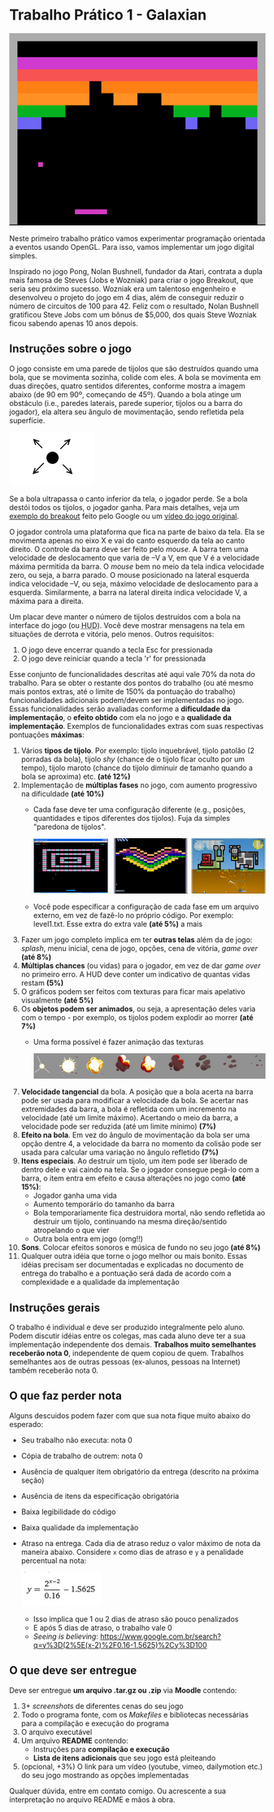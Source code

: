 # Trabalho Prático 1 - Galaxian

![Tela do jogo Breakout original](images/breakout-original.png)

Neste primeiro trabalho prático vamos experimentar programação orientada a
eventos usando OpenGL. Para isso, vamos implementar um jogo digital simples.

Inspirado no jogo Pong, Nolan Bushnell, fundador da Atari, contrata a dupla mais
famosa de Steves (Jobs e Wozniak) para criar o jogo Breakout, que seria seu
próximo sucesso. Wozniak era um talentoso engenheiro e desenvolveu o projeto
do jogo em 4 dias, além de conseguir reduzir o número de circuitos de 100 para 42.
Feliz com o resultado, Nolan Bushnell gratificou Steve Jobs com um bônus de $5,000,
dos quais Steve Wozniak ficou sabendo apenas 10 anos depois.

## Instruções sobre o jogo

O jogo consiste em uma parede de tijolos que são destruídos quando uma bola,
que se movimenta sozinha, colide com eles. A bola se movimenta em duas direções,
quatro sentidos diferentes, conforme mostra a imagem abaixo (de 90 em 90º, começando de 45º).
Quando a bola atinge um obstáculo (i.e., paredes laterais, parede superior,
tijolos ou a barra do jogador), ela altera seu ângulo de movimentação, sendo
refletida pela superfície.

![Direção da bola, mostrando setas em 2 direções e 4 sentidos](images/direcao-bola.png)

Se a bola ultrapassa o canto inferior da tela, o jogador
perde. Se a bola destói todos os tijolos, o jogador ganha. Para mais detalhes, veja
um [exemplo do breakout](https://www.google.com.br/search?q=atari+breakout&tbm=isch)
feito pelo Google ou um [vídeo do jogo original](https://youtu.be/hW7Sg5pXAok?t=50s).


O jogador controla uma plataforma que fica na parte de baixo da tela. Ela se
movimenta apenas no eixo X e vai do canto esquerdo da tela ao canto direito. O controle
da barra deve ser feito pelo _mouse_. A barra tem uma velocidade de deslocamento que
varia de –V a V, em que V é a velocidade máxima permitida da barra. O _mouse_ bem
no meio da tela indica velocidade zero, ou seja, a barra parado. O mouse posicionado
na lateral esquerda indica velocidade –V, ou seja, máximo velocidade de deslocamento
para a esquerda. Similarmente, a barra na lateral direita indica velocidade V, a
máxima para a direita.

Um placar deve manter o número de tijolos destruídos com a bola na interface do jogo
(ou <abbr title="Head-up Display">HUD</abbr>). Você deve mostrar mensagens na tela
em situações de derrota e vitória, pelo menos. Outros requisitos:

1. O jogo deve encerrar quando a tecla Esc for pressionada
1. O jogo deve reiniciar quando a tecla 'r' for pressionada

Esse conjunto de funcionalidades descritas até aqui vale 70% da nota do trabalho.
Para se obter o restante dos pontos do trabalho (ou até mesmo mais pontos
extras, até o limite de 150% da pontuação do trabalho) funcionalidades adicionais
podem/devem ser implementadas no jogo. Essas funcionalidades serão avaliadas
conforme a **dificuldade da implementação**, o **efeito obtido** com ela no jogo
e a **qualidade da implementação**. Exemplos de funcionalidades extras com suas
respectivas pontuações **máximas**:

1. Vários **tipos de tijolo**. Por exemplo: tijolo inquebrável, tijolo patolão
   (2 porradas da bola), tijolo _shy_ (chance de o tijolo ficar oculto por um
   tempo), tijolo maroto (chance do tijolo diminuir de tamanho quando a bola
   se aproxima) etc. **(até 12%)**
1. Implementação de **múltiplas fases** no jogo, com aumento progressivo na
dificuldade **(até 10%)**
   - Cada fase deve ter uma configuração diferente (e.g., posições, quantidades e
     tipos diferentes dos tijolos). Fuja da simples "paredona de tijolos".

     ![Diferentes configurações de fase](images/cool-stages.png)
   - Você pode especificar a configuração de cada fase em um arquivo externo, em
     vez de fazê-lo no próprio código. Por exemplo: level1.txt. Esse extra do extra
     vale **(até 5%)** a mais
1. Fazer um jogo completo implica em ter **outras telas** além da de jogo: _splash_,
   menu inicial, cena de jogo, opções, cena de vitória, _game over_ **(até 8%)**
1. **Múltiplas chances** (ou vidas) para o jogador, em vez de dar _game over_ no
   primeiro erro. A HUD deve conter um indicativo de quantas vidas restam **(5%)**
1. O gráficos podem ser feitos com texturas para ficar mais apelativo visualmente
   **(até 5%)**
1. Os **objetos podem ser animados**, ou seja, a apresentação deles varia
com o tempo - por exemplo, os tijolos podem explodir ao morrer **(até 7%)**
   - Uma forma possível é fazer animação das texturas

     ![Sequência de imagens de uma explosão](images/explosion-sprite.jpg)
1. **Velocidade tangencial** da bola. A posição que a bola acerta na barra pode ser
   usada para modificar a velocidade da bola. Se acertar nas extremidades da barra,
   a bola é refletida com um incremento na velocidade (até um limite máximo).
   Acertando o meio da barra, a velocidade pode ser reduzida (até um limite mínimo)
   **(7%)**
1. **Efeito na bola**. Em vez do ângulo de movimentação da bola ser uma opção
   dentre 4, a velocidade da barra no momento da colisão pode ser usada para
   calcular uma variação no ângulo refletido **(7%)**
1. **Itens especiais**. Ao destruir um tijolo, um item pode ser liberado de dentro dele
   e vai caindo na tela. Se o jogador consegue pegá-lo com a barra, o item entra em
   efeito e causa alterações no jogo como **(até 15%)**:
   - Jogador ganha uma vida
   - Aumento temporário do tamanho da barra
   - Bola temporariamente fica destruidora mortal, não sendo refletida ao destruir
     um tijolo, continuando na mesma direção/sentido atropelando o que vier
   - Outra bola entra em jogo (omg!!)
1. **Sons**. Colocar efeitos sonoros e música de fundo no seu jogo **(até 8%)**
1. Qualquer outra idéia que torne o jogo melhor ou mais bonito. Essas idéias
   precisam ser documentadas e explicadas no documento de entrega do trabalho
   e a pontuação será dada de acordo com a complexidade e a qualidade
   da implementação

## Instruções gerais

O trabalho é individual e deve ser produzido integralmente pelo aluno. Podem discutir
idéias entre os colegas, mas cada aluno deve ter a sua implementação independente dos
demais. **Trabalhos muito semelhantes receberão nota 0**, independente de quem copiou
de quem. Trabalhos semelhantes aos de outras pessoas (ex-alunos, pessoas na Internet)
também receberão nota 0.


## O que faz perder nota

Alguns descuidos podem fazer com que sua nota fique muito abaixo do esperado:
- Seu trabalho não executa: nota 0
- Cópia de trabalho de outrem: nota 0
- Ausência de qualquer item obrigatório da entrega (descrito na próxima seção)
- Ausência de itens da especificação obrigatória
- Baixa legibilidade do código
- Baixa qualidade da implementação
- Atraso na entrega. Cada dia de atraso reduz o valor máximo de nota da
  maneira abaixo. Considere `x` como dias de atraso e `y` a penalidade
  percentual na nota:

  ![](images/penalidade-por-atraso.png)
  - Isso implica que 1 ou 2 dias de atraso são pouco penalizados
  - E após 5 dias de atraso, o trabalho vale 0
  - _Seeing is believing_: https://www.google.com.br/search?q=y%3D(2%5E(x-2)%2F0.16-1.5625)%2Cy%3D100


## O que deve ser **entregue**

Deve ser entregue **um arquivo .tar.gz ou .zip** via **Moodle** contendo:
  1. 3+ _screenshots_ de diferentes cenas do seu jogo
  1. Todo o programa fonte, com os _Makefiles_ e bibliotecas necessárias
     para a compilação e execução do programa
  1. O arquivo executável
  1. Um arquivo **README** contendo:
     - Instruções para **compilação e execução**
     - **Lista de itens adicionais** que seu jogo está pleiteando
  1. (opcional, +3%) O link para um vídeo (youtube, vimeo, dailymotion etc.) do
     seu jogo mostrando as opções implementadas

Qualquer dúvida, entre em contato comigo. Ou acrescente a sua interpretação no
arquivo README e mãos à obra.
